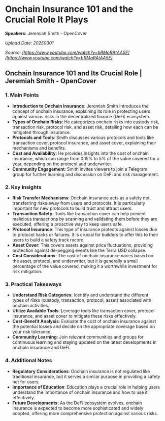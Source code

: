 # Onchain Insurance 101 and the Crucial Role It Plays

**Speakers:** Jeremiah Smith - OpenCover


*Upload Date: 20250301*

*Source: [https://www.youtube.com/watch?v=bRMaRAtAA5E](https://www.youtube.com/watch?v=bRMaRAtAA5E)*

## Onchain Insurance 101 and Its Crucial Role | Jeremiah Smith - OpenCover

### 1. Main Points
- **Introduction to Onchain Insurance**: Jeremiah Smith introduces the concept of onchain insurance, explaining its role in protecting users against various risks in the decentralized finance (DeFi) ecosystem.
- **Types of Onchain Risks**: He categorizes onchain risks into custody risk, transaction risk, protocol risk, and asset risk, detailing how each can be mitigated through insurance.
- **Protocols and Tools**: Smith discusses various protocols and tools like transaction cover, protocol insurance, and asset cover, explaining their mechanisms and benefits.
- **Cost and Availability**: He provides insights into the cost of onchain insurance, which can range from 0.15% to 5% of the value covered for a year, depending on the protocol and underwriter.
- **Community Engagement**: Smith invites viewers to join a Telegram group for further learning and discussion on DeFi and risk management.

### 2. Key Insights
- **Risk Transfer Mechanisms**: Onchain insurance acts as a safety net, transferring risks away from users and protocols. It is particularly important for new protocols to build trust and attract users.
- **Transaction Safety**: Tools like transaction cover can help prevent malicious transactions by scanning and validating them before they are executed, offering a proactive way to keep users safe.
- **Protocol Insurance**: This type of insurance protects against losses due to protocol hacks or failures. It is crucial for builders to offer this to their users to build a safety track record.
- **Asset Cover**: This covers assets against price fluctuations, providing protection against de-pegging events like the Terra USD collapse.
- **Cost Considerations**: The cost of onchain insurance varies based on the asset, protocol, and underwriter, but it is generally a small percentage of the value covered, making it a worthwhile investment for risk mitigation.

### 3. Practical Takeaways
- **Understand Risk Categories**: Identify and understand the different types of risks (custody, transaction, protocol, asset) associated with onchain activities.
- **Utilize Available Tools**: Leverage tools like transaction cover, protocol insurance, and asset cover to mitigate these risks effectively.
- **Cost-Benefit Analysis**: Evaluate the cost of onchain insurance against the potential losses and decide on the appropriate coverage based on your risk tolerance.
- **Community Learning**: Join relevant communities and groups for continuous learning and staying updated on the latest developments in onchain insurance and DeFi.

### 4. Additional Notes
- **Regulatory Considerations**: Onchain insurance is not regulated like traditional insurance, but it serves a similar purpose in providing a safety net for users.
- **Importance of Education**: Education plays a crucial role in helping users understand the importance of onchain insurance and how to use it effectively.
- **Future Developments**: As the DeFi ecosystem evolves, onchain insurance is expected to become more sophisticated and widely adopted, offering more comprehensive protection against various risks.